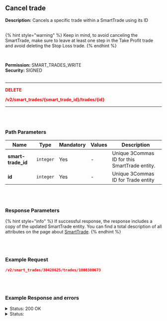 ## Cancel trade<br>

**Description:** Cancels a specific trade within a SmartTrade using its ID<br>
<br>

{% hint style="warning" %}
Keep in mind, to avoid canceling the SmartTrade, make sure to leave at least one step in the Take Profit trade and avoid deleting the Stop Loss trade.
{% endhint %}

<br>

**Permission:** SMART_TRADES_WRITE<br>
**Security:** SIGNED<br>
<br>

----------

<mark style="color:red;background-color:white" > **DELETE**

<mark style="color:red;background-color:white" > **/v2/smart_trades/{smart_trade_id}/trades/{id}**

----------
<br>
<br>

### Path Parameters<br>
| Name | Type |	Mandatory |	Values	| Description|
|------|------|-----------|-----------------|------------|
| **smart-trade_id** | `integer` | Yes | - | Unique 3Commas ID for this SmartTrade entity. |
|**id** | `integer`	| Yes | - | Unique 3Commas ID for Trade entity |

<br>
<br>

### Response Parameters<br>

{% hint style="info" %}
If successful response, the response includes a copy of the updated SmartTrade entity. You can find a total description of all attributes on the page about [SmartTrade](/SmartTrade/README.md).
{% endhint %}

<br>
<br>

### Example Request<br>

```json
/v2/smart_trades/30428625/trades/1008300673
```
<br>
<br>

###  Example Response and errors<br>

<details>
<summary>Status: 200 OK</summary><br>

```json
{
    "id": 30428625,
    "version": 2,
    "account": {
        "id": 32402783,
        "type": "binance_us",
        "name": "My Binance US",
        "market": "Binance US Spot",
        "link": "/accounts/32402783"
    },
    "pair": "USDT_DOGE",
    "instant": false,
    "status": {
        "type": "waiting_targets",
        "basic_type": "waiting_targets",
        "title": "Waiting Targets"
    },
    "leverage": {
        "enabled": false
    },
    "position": {
        "type": "buy",
        "editable": true,
        "units": {
            "value": "20.0",
            "editable": false
        },
        "price": {
            "value": "0.10268",
            "value_without_commission": null,
            "editable": true
        },
        "total": {
            "value": "2.0536"
        },
        "order_type": "market",
        "status": {
            "type": "smart_sell",
            "basic_type": "smart_sell",
            "title": "Own funds"
        }
    },
    "take_profit": {
        "enabled": true,
        "price_type": "value",
        "steps": [
            {
                "id": 1008300673,
                "order_type": "limit",
                "editable": true,
                "units": {
                    "value": "7.0"
                },
                "price": {
                    "type": "last",
                    "value": "0.3",
                    "percent": null
                },
                "volume": "35.0",
                "total": "2.1",
                "trailing": {
                    "enabled": false,
                    "percent": null
                },
                "status": {
                    "type": "order_placed",
                    "basic_type": "order_placed",
                    "title": "Placed"
                },
                "data": {
                    "cancelable": true,
                    "panic_sell_available": true
                },
                "position": 1
            },
            {
                "id": 1008300674,
                "order_type": "limit",
                "editable": true,
                "units": {
                    "value": "7.0"
                },
                "price": {
                    "type": "last",
                    "value": "0.4",
                    "percent": null
                },
                "volume": "35.0",
                "total": "2.8",
                "trailing": {
                    "enabled": false,
                    "percent": null
                },
                "status": {
                    "type": "order_placed",
                    "basic_type": "order_placed",
                    "title": "Placed"
                },
                "data": {
                    "cancelable": true,
                    "panic_sell_available": true
                },
                "position": 2
            }
        ]
    },
    "stop_loss": {
        "enabled": true,
        "price_type": "value",
        "breakeven": false,
        "order_type": "market",
        "editable": true,
        "price": {
            "value": null,
            "percent": null
        },
        "conditional": {
            "price": {
                "value": "0.09754",
                "type": "last",
                "percent": null
            },
            "trailing": {
                "enabled": false,
                "percent": null
            }
        },
        "timeout": {
            "enabled": false,
            "value": null
        },
        "status": {
            "type": "to_process",
            "basic_type": "to_process",
            "title": "Pending"
        }
    },
    "reduce_funds": {
        "steps": []
    },
    "market_close": {},
    "note": "",
    "note_raw": null,
    "skip_enter_step": true,
    "data": {
        "editable": true,
        "current_price": {
            "day_change_percent": "-2.728",
            "bid": "0.10257",
            "ask": "0.1027",
            "last": "0.10268",
            "quote_volume": "136509.39725"
        },
        "target_price_type": "price",
        "orderbook_price_currency": "USDT",
        "base_order_finished": true,
        "missing_funds_to_close": "0.0",
        "liquidation_price": null,
        "average_enter_price": null,
        "average_close_price": null,
        "average_enter_price_without_commission": null,
        "average_close_price_without_commission": null,
        "panic_sell_available": true,
        "add_funds_available": true,
        "reduce_funds_available": true,
        "force_start_available": false,
        "force_process_available": true,
        "cancel_available": true,
        "finished": false,
        "base_position_step_finished": true,
        "entered_amount": "20.0",
        "entered_total": "2.0536",
        "closed_amount": "0.0",
        "closed_total": "0.0",
        "commission": 0.001,
        "created_at": "2024-08-14T19:51:43.100Z",
        "updated_at": "2024-08-14T19:51:43.892Z",
        "type": "smart_sell"
    },
    "profit": {
        "volume": "-0.0042514",
        "usd": "-0.0042514",
        "percent": "-0.21",
        "roe": null
    },
    "margin": {
        "amount": null,
        "total": null
    },
    "is_position_not_filled": false
}
```
</details>

<details>
<summary>Status: </summary><br>

```json

```
</details>
